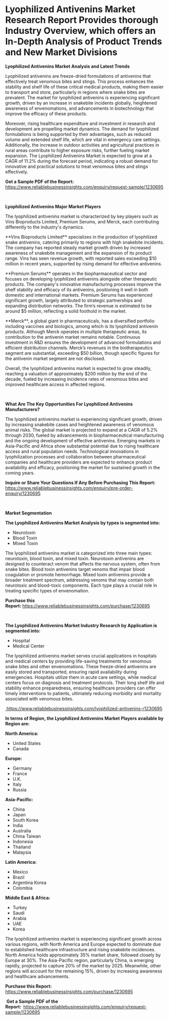 <p><h1>Lyophilized Antivenins Market Research Report Provides thorough Industry Overview, which offers an In-Depth Analysis of Product Trends and New Market Divisions</h1></p><p><strong>Lyophilized Antivenins Market Analysis and Latest Trends</strong></p>
<p><p>Lyophilized antivenins are freeze-dried formulations of antivenins that effectively treat venomous bites and stings. This process enhances the stability and shelf life of these critical medical products, making them easier to transport and store, particularly in regions where snake bites are prevalent. The market for lyophilized antivenins is experiencing significant growth, driven by an increase in snakebite incidents globally, heightened awareness of envenomations, and advancements in biotechnology that improve the efficacy of these products. </p><p>Moreover, rising healthcare expenditure and investment in research and development are propelling market dynamics. The demand for lyophilized formulations is being supported by their advantages, such as reduced volume and extended shelf life, which are vital in emergency care settings. Additionally, the increase in outdoor activities and agricultural practices in rural areas contribute to higher exposure risks, further fueling market expansion. The Lyophilized Antivenins Market is expected to grow at a CAGR of 11.2% during the forecast period, indicating a robust demand for innovative and practical solutions to treat venomous bites and stings effectively.</p></p>
<p><strong>Get a Sample PDF of the Report:&nbsp;</strong> <a href="https://www.reliablebusinessinsights.com/enquiry/request-sample/1230695?utm_campaign=2224&utm_medium=2&utm_source=Github&utm_content=ia&utm_term=19042025&utm_id=lyophilized-antivenins">https://www.reliablebusinessinsights.com/enquiry/request-sample/1230695</a></p>
<p>&nbsp;</p>
<p><strong>Lyophilized Antivenins Major Market Players</strong></p>
<p><p>The lyophilized antivenins market is characterized by key players such as Vins Bioproducts Limited, Premium Serums, and Merck, each contributing differently to the industry's dynamics.</p><p>**Vins Bioproducts Limited** specializes in the production of lyophilized snake antivenins, catering primarily to regions with high snakebite incidents. The company has reported steady market growth driven by increased awareness of snakebite management and the expansion of its product range. Vins has seen revenue growth, with reported sales exceeding $10 million in recent years, supported by rising demand for effective antivenins.</p><p>**Premium Serums** operates in the biopharmaceutical sector and focuses on developing lyophilized antivenins alongside other therapeutic products. The company's innovative manufacturing processes improve the shelf stability and efficacy of its antivenins, positioning it well in both domestic and international markets. Premium Serums has experienced significant growth, largely attributed to strategic partnerships and expanding distribution networks. The firm’s revenue is estimated to be around $5 million, reflecting a solid foothold in the market.</p><p>**Merck**, a global giant in pharmaceuticals, has a diversified portfolio including vaccines and biologics, among which is its lyophilized antivenin products. Although Merck operates in multiple therapeutic areas, its contribution to the antivenin market remains notable. Continuous investment in R&D ensures the development of advanced formulations and efficient distribution channels. Merck’s revenues in the biotherapeutics segment are substantial, exceeding $50 billion, though specific figures for the antivenin market segment are not disclosed.</p><p>Overall, the lyophilized antivenins market is expected to grow steadily, reaching a valuation of approximately $200 million by the end of the decade, fueled by increasing incidence rates of venomous bites and improved healthcare access in affected regions.</p></p>
<p>&nbsp;</p>
<p><strong>What Are The Key Opportunities For Lyophilized Antivenins Manufacturers?</strong></p>
<p><p>The lyophilized antivenins market is experiencing significant growth, driven by increasing snakebite cases and heightened awareness of venomous animal risks. The global market is projected to expand at a CAGR of 5.2% through 2030, fueled by advancements in biopharmaceutical manufacturing and the ongoing development of effective antivenins. Emerging markets in Asia-Pacific and Africa show substantial potential due to rising healthcare access and rural population needs. Technological innovations in lyophilization processes and collaboration between pharmaceutical companies and healthcare providers are expected to enhance product availability and efficacy, positioning the market for sustained growth in the coming years.</p></p>
<p><strong>Inquire or Share Your Questions If Any Before Purchasing This Report:</strong> <a href="https://www.reliablebusinessinsights.com/enquiry/pre-order-enquiry/1230695?utm_campaign=2224&utm_medium=2&utm_source=Github&utm_content=ia&utm_term=19042025&utm_id=lyophilized-antivenins">https://www.reliablebusinessinsights.com/enquiry/pre-order-enquiry/1230695</a></p>
<p>&nbsp;</p>
<p><strong>Market Segmentation</strong></p>
<p><strong>The Lyophilized Antivenins Market Analysis by types is segmented into:</strong></p>
<p><ul><li>Neurotoxin</li><li>Blood Toxin</li><li>Mixed Toxin</li></ul></p>
<p><p>The lyophilized antivenins market is categorized into three main types: neurotoxin, blood toxin, and mixed toxin. Neurotoxin antivenins are designed to counteract venom that affects the nervous system, often from snake bites. Blood toxin antivenins target venoms that impair blood coagulation or promote hemorrhage. Mixed toxin antivenins provide a broader treatment spectrum, addressing venoms that may contain both neurotoxic and blood-toxic components. Each type plays a crucial role in treating specific types of envenomation.</p></p>
<p><strong>Purchase this Report:&nbsp;</strong><a href="https://www.reliablebusinessinsights.com/purchase/1230695?utm_campaign=2224&utm_medium=2&utm_source=Github&utm_content=ia&utm_term=19042025&utm_id=lyophilized-antivenins">https://www.reliablebusinessinsights.com/purchase/1230695</a></p>
<p>&nbsp;</p>
<p><strong>The Lyophilized Antivenins Market Industry Research by Application is segmented into:</strong></p>
<p><ul><li>Hospital</li><li>Medical Center</li></ul></p>
<p><p>The lyophilized antivenins market serves crucial applications in hospitals and medical centers by providing life-saving treatments for venomous snake bites and other envenomations. These freeze-dried antivenins are easily stored and transported, ensuring rapid availability during emergencies. Hospitals utilize them in acute care settings, while medical centers focus on diagnosis and treatment protocols. Their long shelf life and stability enhance preparedness, ensuring healthcare providers can offer timely interventions to patients, ultimately reducing morbidity and mortality associated with venomous bites.</p></p>
<p><a href="https://www.reliablebusinessinsights.com/lyophilized-antivenins-r1230695?utm_campaign=2224&utm_medium=2&utm_source=Github&utm_content=ia&utm_term=19042025&utm_id=lyophilized-antivenins">&nbsp;https://www.reliablebusinessinsights.com/lyophilized-antivenins-r1230695</a></p>
<p><strong>In terms of Region, the Lyophilized Antivenins Market Players available by Region are:</strong></p>
<p>
    <p> <strong> North America: </strong>
        <ul>
            <li>United States</li>
            <li>Canada</li>
        </ul>
        </p> 
    <p> <strong> Europe: </strong>
        <ul>
            <li>Germany</li>
            <li>France</li>
            <li>U.K.</li>
            <li>Italy</li>
            <li>Russia</li>
        </ul>
        </p> 
    <p> <strong> Asia-Pacific: </strong>
        <ul>
            <li>China</li>
            <li>Japan</li>
            <li>South Korea</li>
            <li>India</li>
            <li>Australia</li>
            <li>China Taiwan</li>
            <li>Indonesia</li>
            <li>Thailand</li>
            <li>Malaysia</li>
        </ul>
        </p> 
    <p> <strong> Latin America: </strong>
        <ul>
            <li>Mexico</li>
            <li>Brazil</li>
            <li>Argentina Korea</li>
            <li>Colombia</li>
        </ul>
        </p> 
    <p> <strong> Middle East & Africa: </strong>
        <ul>
            <li>Turkey</li>
            <li>Saudi</li>
            <li>Arabia</li>
            <li>UAE</li>
            <li>Korea</li>
        </ul>
    </p>
    </p>
<p><p>The lyophilized antivenins market is experiencing significant growth across various regions, with North America and Europe expected to dominate due to established healthcare infrastructure and rising snakebite incidences. North America holds approximately 35% market share, followed closely by Europe at 30%. The Asia-Pacific region, particularly China, is emerging rapidly, projected to capture 20% of the market by 2025. Meanwhile, other regions will account for the remaining 15%, driven by increasing awareness and healthcare advancements.</p></p>
<p><strong>Purchase this Report: </strong><a href="https://www.reliablebusinessinsights.com/purchase/1230695?utm_campaign=2224&utm_medium=2&utm_source=Github&utm_content=ia&utm_term=19042025&utm_id=lyophilized-antivenins">https://www.reliablebusinessinsights.com/purchase/1230695</a></p>
<p>&nbsp;<strong>Get a Sample PDF of the Report:&nbsp;&nbsp;</strong><a href="https://www.reliablebusinessinsights.com/enquiry/request-sample/1230695?utm_campaign=2224&utm_medium=2&utm_source=Github&utm_content=ia&utm_term=19042025&utm_id=lyophilized-antivenins">https://www.reliablebusinessinsights.com/enquiry/request-sample/1230695</a></p>
<p><strong></strong></p>
<p><p></p><p></p><p></p></p>